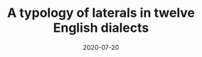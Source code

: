 ---
title: "A typology of laterals in twelve English dialects"
date: 2020-07-20
publishDate: 2019-08-16T16:12:32.880556Z
authors: ["Sam Kirkham", "Danielle Turton", "Adrian Leemann"]
publication_types: ["2"]
abstract: ""
featured: false
publication: "*Journal of the Acoustical Society of America Express Letters*"
url_pdf: https://asa.scitation.org/doi/pdf/10.1121/10.0001587
doi: "https://doi.org/10.1121/10.0001587"
summary: Journal of the Acoustical Society of America, 2020
---